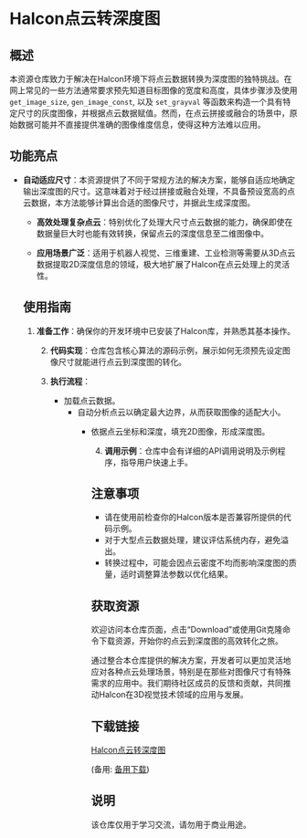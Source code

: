 # Halcon点云转深度图

## 概述

本资源仓库致力于解决在Halcon环境下将点云数据转换为深度图的独特挑战。在网上常见的一些方法通常要求预先知道目标图像的宽度和高度，具体步骤涉及使用`get_image_size`, `gen_image_const`, 以及 `set_grayval` 等函数来构造一个具有特定尺寸的灰度图像，并根据点云数据赋值。然而，在点云拼接或融合的场景中，原始数据可能并不直接提供准确的图像维度信息，使得这种方法难以应用。

## 功能亮点

- **自动适应尺寸**：本资源提供了不同于常规方法的解决方案，能够自适应地确定输出深度图的尺寸。这意味着对于经过拼接或融合处理，不具备预设宽高的点云数据，本方法能够计算出合适的图像尺寸，并据此生成深度图。

  - **高效处理复杂点云**：特别优化了处理大尺寸点云数据的能力，确保即使在数据量巨大时也能有效转换，保留点云的深度信息至二维图像中。

  - **应用场景广泛**：适用于机器人视觉、三维重建、工业检测等需要从3D点云数据提取2D深度信息的领域，极大地扩展了Halcon在点云处理上的灵活性。

  ## 使用指南

  1. **准备工作**：确保你的开发环境中已安装了Halcon库，并熟悉其基本操作。

     2. **代码实现**：仓库包含核心算法的源码示例，展示如何无须预先设定图像尺寸就能进行点云到深度图的转化。

     3. **执行流程**：
        - 加载点云数据。
           - 自动分析点云以确定最大边界，从而获取图像的适配大小。
              - 依据点云坐标和深度，填充2D图像，形成深度图。

                 4. **调用示例**：仓库中会有详细的API调用说明及示例程序，指导用户快速上手。

                 ## 注意事项

                 - 请在使用前检查你的Halcon版本是否兼容所提供的代码示例。
                 - 对于大型点云数据处理，建议评估系统内存，避免溢出。
                 - 转换过程中，可能会因点云密度不均而影响深度图的质量，适时调整算法参数以优化结果。

                 ## 获取资源

                 欢迎访问本仓库页面，点击“Download”或使用Git克隆命令下载资源，开始你的点云到深度图的高效转化之旅。

                 通过整合本仓库提供的解决方案，开发者可以更加灵活地应对各种点云处理场景，特别是在那些对图像尺寸有特殊需求的应用中。我们期待社区成员的反馈和贡献，共同推动Halcon在3D视觉技术领域的应用与发展。

                 ## 下载链接
                 [Halcon点云转深度图](https://pan.quark.cn/s/27b9caed7c0a) 

                 (备用: [备用下载](https://pan.baidu.com/s/18071fHcO5990b2qP0_cFBQ?pwd=1234))

                 ## 说明

                 该仓库仅用于学习交流，请勿用于商业用途。
